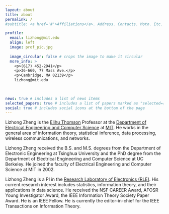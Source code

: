 ```yaml
---
layout: about
title: about
permalink: /
#subtitle: <a href='#'>Affiliations</a>. Address. Contacts. Moto. Etc.

profile:
  email: lizhong@mit.edu
  align: left
  image: prof_pic.jpg
  
  image_circular: false # crops the image to make it circular
  more_info: >
    <p>(617) 452-2941</p>
    <p>36-660, 77 Mass Ave.</p>
    <p>Cambridge, MA 02139</p>
    lizhong@mit.edu
    
  

news: true # includes a list of news items
selected_papers: true # includes a list of papers marked as "selected={true}"
social: true # includes social icons at the bottom of the page
---
```


Lizhong Zheng is the [Elihu Thomson](https://en.wikipedia.org/wiki/Elihu_Thomson) Professor at the [Department of Electrical Engineering and Computer Science](https://www.eecs.mit.edu/) at [MIT](https://web.mit.edu/). He works in the general area of information theory, statistical inference, data processing, wireless communications, and networks.

Lizhong Zheng received the B.S. and M.S. degrees from the Department of Electronic Engineering at Tsinghua University and the PhD degree from the Department of Electrical Engineering and Computer Science at UC Berkeley. He joined the faculty of Electrical Engineering and Computer Science at MIT in 2002. 

Lizhong Zheng is a PI in the [Research Laboratory of Electronics (RLE)](https://www.rle.mit.edu/). His current research interest includes statistics, information theory, and their applications in data science. He received the NSF CAREER Award, AFOSR Young Investigator Award, the IEEE Information Theory Society Paper Award. He is an IEEE Fellow. He is currently the  editor-in-chief for the IEEE Transactions on Information Theory.
